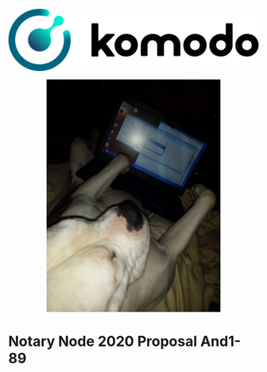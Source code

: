 
![Banner1.png](./Banner1.png)

<p align="center">
  <img width="350" src="dog.jpg" />
  
  
# **Notary Node 2020 Proposal And1-89**
